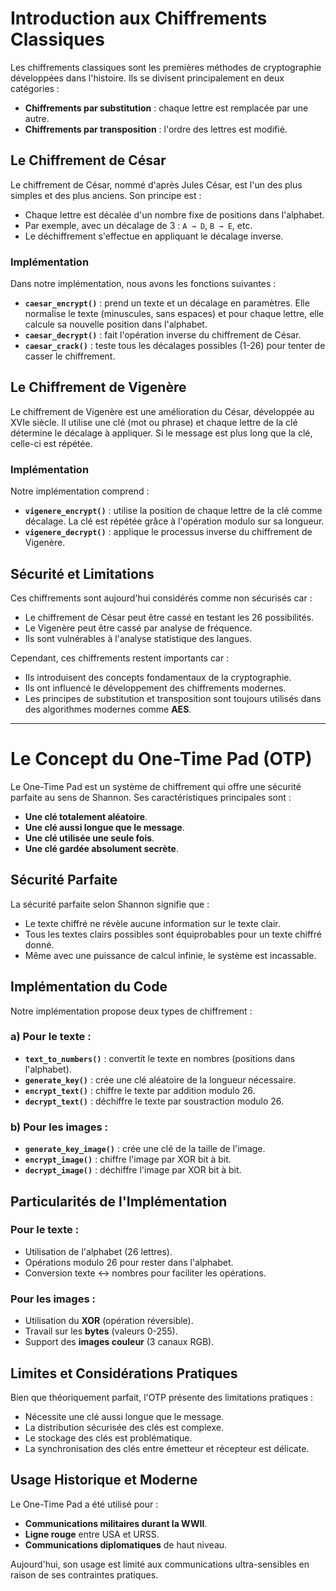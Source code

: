 # Introduction aux Chiffrements Classiques

Les chiffrements classiques sont les premières méthodes de cryptographie développées dans l'histoire. Ils se divisent principalement en deux catégories :

- **Chiffrements par substitution** : chaque lettre est remplacée par une autre.
- **Chiffrements par transposition** : l'ordre des lettres est modifié.

## Le Chiffrement de César

Le chiffrement de César, nommé d'après Jules César, est l'un des plus simples et des plus anciens. Son principe est :

- Chaque lettre est décalée d'un nombre fixe de positions dans l'alphabet.
- Par exemple, avec un décalage de 3 : `A → D`, `B → E`, etc.
- Le déchiffrement s'effectue en appliquant le décalage inverse.

### Implémentation

Dans notre implémentation, nous avons les fonctions suivantes :

- **`caesar_encrypt()`** : prend un texte et un décalage en paramètres. Elle normalise le texte (minuscules, sans espaces) et pour chaque lettre, elle calcule sa nouvelle position dans l'alphabet.
- **`caesar_decrypt()`** : fait l'opération inverse du chiffrement de César.
- **`caesar_crack()`** : teste tous les décalages possibles (1-26) pour tenter de casser le chiffrement.

## Le Chiffrement de Vigenère

Le chiffrement de Vigenère est une amélioration du César, développée au XVIe siècle. Il utilise une clé (mot ou phrase) et chaque lettre de la clé détermine le décalage à appliquer. Si le message est plus long que la clé, celle-ci est répétée.

### Implémentation

Notre implémentation comprend :

- **`vigenere_encrypt()`** : utilise la position de chaque lettre de la clé comme décalage. La clé est répétée grâce à l'opération modulo sur sa longueur.
- **`vigenere_decrypt()`** : applique le processus inverse du chiffrement de Vigenère.

## Sécurité et Limitations

Ces chiffrements sont aujourd'hui considérés comme non sécurisés car :

- Le chiffrement de César peut être cassé en testant les 26 possibilités.
- Le Vigenère peut être cassé par analyse de fréquence.
- Ils sont vulnérables à l'analyse statistique des langues.

Cependant, ces chiffrements restent importants car :

- Ils introduisent des concepts fondamentaux de la cryptographie.
- Ils ont influencé le développement des chiffrements modernes.
- Les principes de substitution et transposition sont toujours utilisés dans des algorithmes modernes comme **AES**.



---

# Le Concept du One-Time Pad (OTP)

Le One-Time Pad est un système de chiffrement qui offre une sécurité parfaite au sens de Shannon. Ses caractéristiques principales sont :

- **Une clé totalement aléatoire**.
- **Une clé aussi longue que le message**.
- **Une clé utilisée une seule fois**.
- **Une clé gardée absolument secrète**.

## Sécurité Parfaite

La sécurité parfaite selon Shannon signifie que :

- Le texte chiffré ne révèle aucune information sur le texte clair.
- Tous les textes clairs possibles sont équiprobables pour un texte chiffré donné.
- Même avec une puissance de calcul infinie, le système est incassable.

## Implémentation du Code

Notre implémentation propose deux types de chiffrement :

### a) Pour le texte :

- **`text_to_numbers()`** : convertit le texte en nombres (positions dans l'alphabet).
- **`generate_key()`** : crée une clé aléatoire de la longueur nécessaire.
- **`encrypt_text()`** : chiffre le texte par addition modulo 26.
- **`decrypt_text()`** : déchiffre le texte par soustraction modulo 26.

### b) Pour les images :

- **`generate_key_image()`** : crée une clé de la taille de l'image.
- **`encrypt_image()`** : chiffre l'image par XOR bit à bit.
- **`decrypt_image()`** : déchiffre l'image par XOR bit à bit.

## Particularités de l'Implémentation

### Pour le texte :

- Utilisation de l'alphabet (26 lettres).
- Opérations modulo 26 pour rester dans l'alphabet.
- Conversion texte ↔ nombres pour faciliter les opérations.

### Pour les images :

- Utilisation du **XOR** (opération réversible).
- Travail sur les **bytes** (valeurs 0-255).
- Support des **images couleur** (3 canaux RGB).

## Limites et Considérations Pratiques

Bien que théoriquement parfait, l'OTP présente des limitations pratiques :

- Nécessite une clé aussi longue que le message.
- La distribution sécurisée des clés est complexe.
- Le stockage des clés est problématique.
- La synchronisation des clés entre émetteur et récepteur est délicate.

## Usage Historique et Moderne

Le One-Time Pad a été utilisé pour :

- **Communications militaires durant la WWII**.
- **Ligne rouge** entre USA et URSS.
- **Communications diplomatiques** de haut niveau.

Aujourd'hui, son usage est limité aux communications ultra-sensibles en raison de ses contraintes pratiques.


